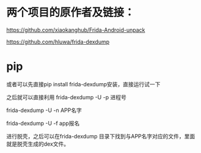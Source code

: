 # 两个项目的原作者及链接：
https://github.com/xiaokanghub/Frida-Android-unpack

https://github.com/hluwa/frida-dexdump


# pip
或者可以先直接pip install frida-dexdump安装，直接运行试一下

之后就可以直接利用
frida-dexdump -U -p 进程号

frida-dexdump -U -n APP名字 

frida-dexdump -U -f app报名 

进行脱壳，之后可以在frida-dexdump 目录下找到与APP名字对应的文件，里面就是脱壳生成的dex文件。
